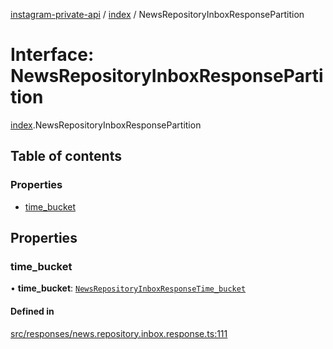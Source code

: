 [instagram-private-api](../../README.md) / [index](../../modules/index.md) / NewsRepositoryInboxResponsePartition

# Interface: NewsRepositoryInboxResponsePartition

[index](../../modules/index.md).NewsRepositoryInboxResponsePartition

## Table of contents

### Properties

- [time\_bucket](NewsRepositoryInboxResponsePartition.md#time_bucket)

## Properties

### time\_bucket

• **time\_bucket**: [`NewsRepositoryInboxResponseTime_bucket`](NewsRepositoryInboxResponseTime_bucket.md)

#### Defined in

[src/responses/news.repository.inbox.response.ts:111](https://github.com/Nerixyz/instagram-private-api/blob/0e0721c/src/responses/news.repository.inbox.response.ts#L111)
